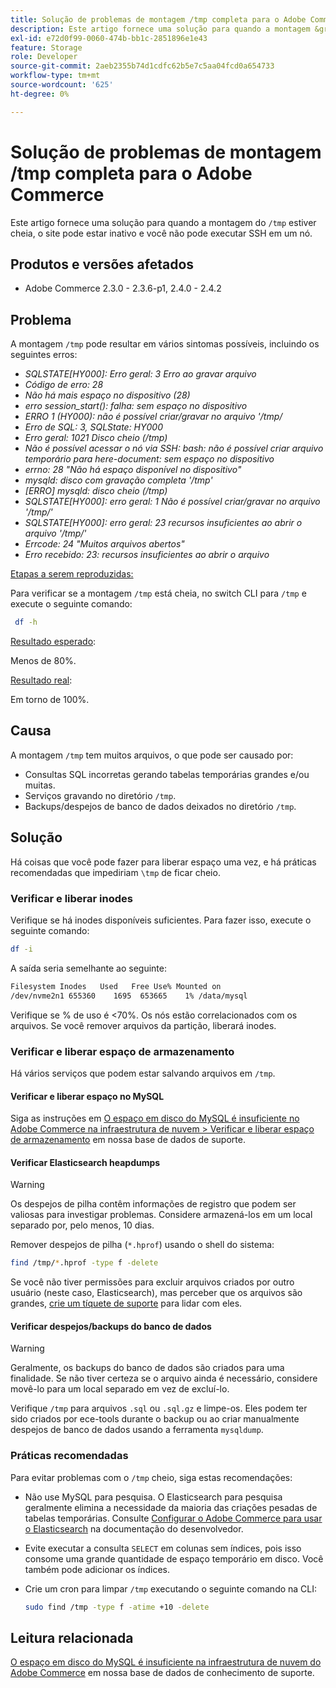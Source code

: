 ```yaml
---
title: Solução de problemas de montagem /tmp completa para o Adobe Commerce
description: Este artigo fornece uma solução para quando a montagem &grave;/tmp&grave; estiver cheia, o site puder estar inativo e você não conseguir aplicar SSH a um nó.
exl-id: e72d0f99-0060-474b-bb1c-2851896e1e43
feature: Storage
role: Developer
source-git-commit: 2aeb2355b74d1cdfc62b5e7c5aa04fcd0a654733
workflow-type: tm+mt
source-wordcount: '625'
ht-degree: 0%

---
```


# Solução de problemas de montagem /tmp completa para o Adobe Commerce

Este artigo fornece uma solução para quando a montagem do `/tmp` estiver cheia, o site pode estar inativo e você não pode executar SSH em um nó.

## Produtos e versões afetados

* Adobe Commerce 2.3.0 - 2.3.6-p1, 2.4.0 - 2.4.2

## Problema

A montagem `/tmp` pode resultar em vários sintomas possíveis, incluindo os seguintes erros:

* *SQLSTATE[HY000]: Erro geral: 3 Erro ao gravar arquivo*
* *Código de erro: 28*
* *Não há mais espaço no dispositivo (28)*
* *erro session_start(): falha: sem espaço no dispositivo*
* *ERRO 1 (HY000): não é possível criar/gravar no arquivo &#39;/tmp/*
* *Erro de SQL: 3, SQLState: HY000*
* *Erro geral: 1021 Disco cheio (/tmp)*
* *Não é possível acessar o nó via SSH:*
  *bash: não é possível criar arquivo temporário para here-document: sem espaço no dispositivo*
* *errno: 28 &quot;Não há espaço disponível no dispositivo&quot;*
* *mysqld: disco com gravação completa &#39;/tmp&#39;*
* *[ERRO] mysqld: disco cheio (/tmp)*
* *SQLSTATE[HY000]: erro geral: 1 Não é possível criar/gravar no arquivo &#39;/tmp/&#39;*
* *SQLSTATE[HY000]: erro geral: 23 recursos insuficientes ao abrir o arquivo &#39;/tmp/&#39;*
* *Errcode: 24 &quot;Muitos arquivos abertos&quot;*
* *Erro recebido: 23: recursos insuficientes ao abrir o arquivo*


<u>Etapas a serem reproduzidas:</u>

Para verificar se a montagem `/tmp` está cheia, no switch CLI para `/tmp` e execute o seguinte comando:

```bash
 df -h
```

<u>Resultado esperado</u>:

Menos de 80%.

<u>Resultado real</u>:

Em torno de 100%.

## Causa

A montagem `/tmp` tem muitos arquivos, o que pode ser causado por:

* Consultas SQL incorretas gerando tabelas temporárias grandes e/ou muitas.
* Serviços gravando no diretório `/tmp`.
* Backups/despejos de banco de dados deixados no diretório `/tmp`.

## Solução

Há coisas que você pode fazer para liberar espaço uma vez, e há práticas recomendadas que impediriam `\tmp` de ficar cheio.

### Verificar e liberar inodes

Verifique se há inodes disponíveis suficientes. Para fazer isso, execute o seguinte comando:

```bash
df -i
```

A saída seria semelhante ao seguinte:

```bash
Filesystem Inodes   Used   Free Use% Mounted on
/dev/nvme2n1 655360    1695  653665    1% /data/mysql
```

Verifique se % de uso é &lt;70%. Os nós estão correlacionados com os arquivos. Se você remover arquivos da partição, liberará inodes.

### Verificar e liberar espaço de armazenamento

Há vários serviços que podem estar salvando arquivos em `/tmp`.

#### Verificar e liberar espaço no MySQL

Siga as instruções em [O espaço em disco do MySQL é insuficiente no Adobe Commerce na infraestrutura de nuvem > Verificar e liberar espaço de armazenamento](/help/troubleshooting/database/mysql-disk-space-is-low-on-magento-commerce-cloud.md#check_and_free) em nossa base de dados de suporte.

#### Verificar Elasticsearch heapdumps

>[!WARNING]
>
>Os despejos de pilha contêm informações de registro que podem ser valiosas para investigar problemas. Considere armazená-los em um local separado por, pelo menos, 10 dias.

Remover despejos de pilha (`*.hprof`) usando o shell do sistema:

```bash
find /tmp/*.hprof -type f -delete
```

Se você não tiver permissões para excluir arquivos criados por outro usuário (neste caso, Elasticsearch), mas perceber que os arquivos são grandes, [crie um tíquete de suporte](/help/help-center-guide/help-center/magento-help-center-user-guide.md#submit-ticket) para lidar com eles.

#### Verificar despejos/backups do banco de dados

>[!WARNING]
>
>Geralmente, os backups do banco de dados são criados para uma finalidade. Se não tiver certeza se o arquivo ainda é necessário, considere movê-lo para um local separado em vez de excluí-lo.

Verifique `/tmp` para arquivos `.sql` ou `.sql.gz` e limpe-os. Eles podem ter sido criados por ece-tools durante o backup ou ao criar manualmente despejos de banco de dados usando a ferramenta `mysqldump`.

### Práticas recomendadas

Para evitar problemas com o `/tmp` cheio, siga estas recomendações:

* Não use MySQL para pesquisa. O Elasticsearch para pesquisa geralmente elimina a necessidade da maioria das criações pesadas de tabelas temporárias. Consulte [Configurar o Adobe Commerce para usar o Elasticsearch](https://experienceleague.adobe.com/pt-br/docs/commerce-operations/configuration-guide/search/configure-search-engine) na documentação do desenvolvedor.
* Evite executar a consulta `SELECT` em colunas sem índices, pois isso consome uma grande quantidade de espaço temporário em disco. Você também pode adicionar os índices.
* Crie um cron para limpar `/tmp` executando o seguinte comando na CLI:

  ```bash
  sudo find /tmp -type f -atime +10 -delete
  ```

## Leitura relacionada

[O espaço em disco do MySQL é insuficiente na infraestrutura de nuvem do Adobe Commerce](/help/troubleshooting/database/mysql-disk-space-is-low-on-magento-commerce-cloud.md) em nossa base de dados de conhecimento de suporte.
